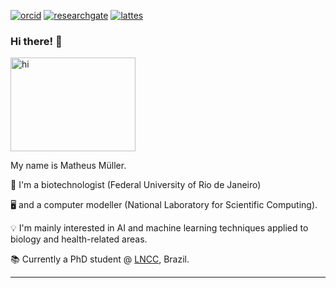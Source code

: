 [![orcid](https://img.shields.io/badge/ORCID--_?style=social&logo=orcid)](https://orcid.org/0000-0002-0659-6365)
[![researchgate](https://img.shields.io/badge/ResearchGate--_?style=social&logo=researchgate)](https://www.researchgate.net/profile/Matheus_Mueller2)
[![lattes](https://img.shields.io/badge/Lattes-CNPq-blue?style=flat)](http://lattes.cnpq.br/0364392354139129)
### Hi there! 👋

<p >
<img src="https://i.pinimg.com/originals/26/84/1e/26841e0df186b45165f7f537382c525d.gif" alt="hi" width="200" height="150">
</p>

My name is Matheus Müller.

🧬 I'm a biotechnologist (Federal University of Rio de Janeiro) 

🖥️ and a computer modeller (National Laboratory for Scientific Computing). 

💡 I'm mainly interested in AI and machine learning techniques applied to biology and health-related areas. 

📚 Currently a PhD student @ [LNCC](https://www.lncc.br/), Brazil.


---
<!--
**mpds/mpds** is a ✨ _special_ ✨ repository because its `README.md` (this file) appears on your GitHub profile.

Here are some ideas to get you started:

- 🔭 I’m currently working on ...
- 🌱 I’m currently learning ...
- 👯 I’m looking to collaborate on ...
- 🤔 I’m looking for help with ...
- 💬 Ask me about ...
- 📫 How to reach me: ...
- 😄 Pronouns: ...
- ⚡ Fun fact: ...
-->
